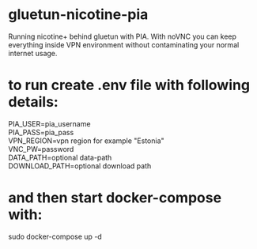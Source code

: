 # gluetun-nicotine-pia
Running nicotine+ behind gluetun with PIA. With noVNC you can keep everything inside VPN environment without contaminating your normal internet usage.

# to run create .env file with following details:
PIA_USER=pia_username    
PIA_PASS=pia_pass    
VPN_REGION=vpn region for example "Estonia"    
VNC_PW=password    
DATA_PATH=optional data-path    
DOWNLOAD_PATH=optional download path    

# and then start docker-compose with:
sudo docker-compose up -d    
